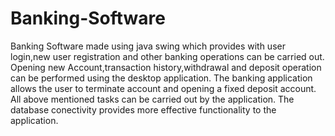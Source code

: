 # Banking-Software
Banking Software made using java swing which provides with user login,new user registration and other banking operations can be carried out.
Opening new Account,transaction history,withdrawal and deposit operation can be performed using the desktop application.
The banking application allows the user to terminate account and opening a fixed deposit account.
All above mentioned tasks can be carried out by the application.
The database conectivity provides more effective functionality to the application. 

